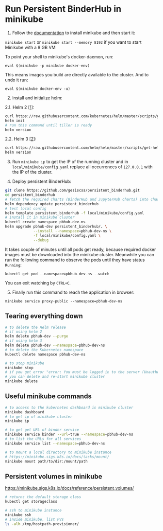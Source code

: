 # Run Persistent BinderHub in minikube

1. Follow the [documentation](https://kubernetes.io/docs/tasks/tools/install-minikube/) to install minikube
and then start it: 

`minikube start` or `minikube start --memory 8192` if you want to start Minikube with a 8 GB VM

To point your shell to minikube's docker-daemon, run: 

`eval $(minikube -p minikube docker-env)`

This means images you build are directly available to the cluster. And to undo it run: 

`eval $(minikube docker-env -u)`

2. Install and initialize helm:

2.1. Helm 2 [[1](https://github.com/jupyterhub/binderhub/blob/master/CONTRIBUTING.md#one-time-installation)]:
```bash
curl https://raw.githubusercontent.com/kubernetes/helm/master/scripts/get | bash
helm init
# run this command until tiller is ready
helm version

```

2.2. Helm 3 [[2](https://helm.sh/docs/intro/install/#from-script)]:
```bash
curl https://raw.githubusercontent.com/helm/helm/master/scripts/get-helm-3 | bash
helm version

```

3. Run `minikube ip` to get the IP of the running cluster and 
in `local/minikube/config.yaml` replace all occurrences of `127.0.0.1` with the IP of the cluster.

4. Deploy persistent BinderHub:

```bash
git clone https://github.com/gesiscss/persistent_binderhub.git
cd persistent_binderhub
# fetch the required charts (BinderHub and JupyterHub charts) into charts folder
helm dependency update persistent_binderhub
# test local config
helm template persistent_binderhub -f local/minikube/config.yaml
# install it in minikube cluster
kubectl create namespace pbhub-dev-ns
helm upgrade pbhub-dev persistent_binderhub/. \
             --install --namespace=pbhub-dev-ns \
             -f local/minikube/config.yaml \
             --debug

```

It takes couple of minutes until all pods get ready, because required docker images must be downloaded into the minikube cluster. 
Meanwhile you can run the following command to observe the pods until they have status `Running`:

`kubectl get pod --namespace=pbhub-dev-ns --watch`

You can exit watching by `CTRL+C`.

5. Finally run this command to reach the application in browser:

`minikube service proxy-public --namespace=pbhub-dev-ns`

## Tearing everything down

```bash
# to delete the Helm release
# if using helm 2
helm delete pbhub-dev --purge
# if using helm 3
helm delete pbhub-dev --namespace=pbhub-dev-ns
# to delete the Kubernetes namespace
kubectl delete namespace pbhub-dev-ns

# to stop minikube
minikube stop
# if you get error "error: You must be logged in to the server (Unauthorized)", 
# you can delete and re-start minikube cluster
minikube delete
```

## Useful minikube commands

```bash
# to access to the kubernetes dashboard in minikube cluster
minikube dashboard
# to get ip of minikube cluster
minikube ip

# to get get URL of binder service
minikube service binder --url=true --namespace=pbhub-dev-ns
# to list the URLs for all services
minikube service list --namespace=pbhub-dev-ns

# to mount a local directory to minikube instance
# https://minikube.sigs.k8s.io/docs/tasks/mount/
minikube mount path/to/dir:/mount/path
```

## Persistent volumes in minikube

https://minikube.sigs.k8s.io/docs/reference/persistent_volumes/

```bash
# returns the default storage class
kubectl get storageclass

# ssh to minikube instance
minikube ssh
# inside minikube, list PVs
ls -alh /tmp/hostpath-provisioner/
```
